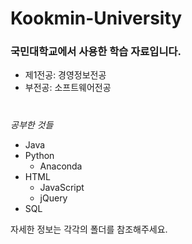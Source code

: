 # Kookmin-University
### 국민대학교에서 사용한 학습 자료입니다.
* 제1전공: 경영정보전공
* 부전공: 소프트웨어전공
#
_공부한 것들_
* Java
* Python
  * Anaconda
* HTML
  * JavaScript
  * jQuery
* SQL
  
자세한 정보는 각각의 폴더를 참조해주세요.
